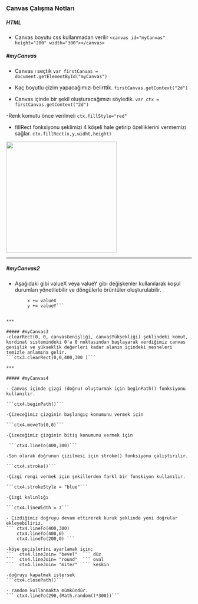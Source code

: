 ### Canvas Çalışma Notları

##### HTML
- Canvas boyutu css kullanmadan verilir
```<canvas id="myCanvas" height="200" width="300"></canvas>```

##### #myCanvas
- Canvas ı seçtik
```var firstCanvas = document.getElementById("myCanvas")``` 

- Kaç boyutlu çizim yapacağımızı belirttik.
```firstCanvas.getContext("2d")```  

- Canvas içinde bir şekil oluşturacağımızı söyledik.
``` var ctx = firstCanvas.getContext("2d") ```

-Renk komutu önce verilmeli 
```ctx.fillStyle="red"```

- fillRect fonksiyonu şeklimizi 4 köşeli hale getirip özelliklerini vermemizi sağlar.
```ctx.fillRect(x,y,widht,height)```
<img src="/images/images1.png" alt="" width="300" height="300">

***

##### #myCanvas2
- Aşağıdaki gibi valueX veya valueY gibi değişkenler kullanılarak koşul durumları yönetilebilir ve döngülerle örüntüler oluşturulabilir.
```  utku.fillRect(x, y, h, w)
        x += valueX
        y += valueY```

        
***

##### #myCanvas3
-clearRect(0, 0, canvasGenişliği, canvasYüksekliği) şeklindeki komut, kordinat sistemindeki 0'a 0 noktasından başlayarak verdiğimiz canvas genişlik ve yükseklik değerleri kadar alanın içindeki nesneleri temizle anlamına gelir.
```ctx3.clearRect(0,0,400,300 )```

***

##### #myCanvas4

- Canvas içinde çizgi (doğru) oluşturmak için beginPath() fonksiyonu kullanılır.

```ctx4.beginPath()```

-Çizeceğimiz çizginin başlangıç konumunu vermek için

```ctx4.moveTo(0,0)``` 

-Çizeceğimiz çizginin bitiş konumunu vermek için

 ```ctx4.lineTo(400,300)```

-Son olarak doğrunun çizilmesi için stroke() fonksiyonu çalıştırılır.

```ctx4.stroke()```

-Çizgi rengi vermek için şekillerden farkl bir fonskiyon kullanılır.

```ctx4.strokeStyle = "blue"```
 
-Çizgi kalınlığı

```ctx4.lineWidth = 7```

- Çizdiğimiz doğruyu devam ettirerek kuruk şeklinde yeni doğrular ekleyebiliriz.
``` ctx4.lineTo(400,300)
    ctx4.lineTo(400,0)
    ctx4.lineTo(200,0) ```

-köşe geçişlerini ayarlamak için;
```  ctx4.lineJoin= "bevel"  ``` düz
```  ctx4.lineJoin= "round"  ``` oval
```  ctx4.lineJoin= "miter"  ``` keskin

-doğruyu kapatmak istersek
```ctx4.closePath()```

- random kullanmakta mümkündür.
``` ctx4.lineTo(290,(Math.random()*300))```